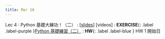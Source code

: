 ```yaml
---
title: Mar 16
---
```


Lec 4
: Python 基礎大練功！（二）
  : [[slides](https://docs.google.com/presentation/d/1JjM4IuP8g92LfrTd1RIwQokAwELKgtukUcOyx8FGBnU/edit?usp=sharing)] [videos]
: **EXERCISE**{: .label .label-purple }[Python 基礎練習（二）](https://colab.research.google.com/drive/1rF2Mci8QgdjqqtVMwcO9xUiddq8XFKUs?usp=sharing)
: **HW**{: .label .label-blue } HW 1 開始日

